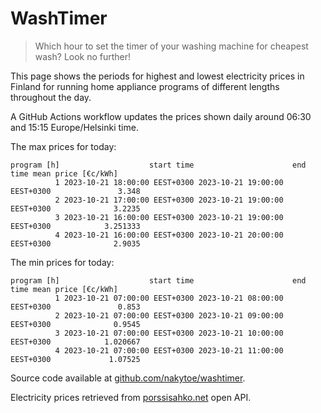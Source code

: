 
# WashTimer

> Which hour to set the timer of your washing machine for cheapest wash? Look no further!

This page shows the periods for highest and lowest electricity prices in Finland 
for running home appliance programs of different lengths throughout the day. 

A GitHub Actions workflow updates the prices shown daily around 06:30 and 15:15 Europe/Helsinki time.

The max prices for today:

	program [h]                    start time                      end time mean price [€c/kWh]
	          1 2023-10-21 18:00:00 EEST+0300 2023-10-21 19:00:00 EEST+0300               3.348
	          2 2023-10-21 17:00:00 EEST+0300 2023-10-21 19:00:00 EEST+0300              3.2235
	          3 2023-10-21 16:00:00 EEST+0300 2023-10-21 19:00:00 EEST+0300            3.251333
	          4 2023-10-21 16:00:00 EEST+0300 2023-10-21 20:00:00 EEST+0300              2.9035

The min prices for today:

	program [h]                    start time                      end time mean price [€c/kWh]
	          1 2023-10-21 07:00:00 EEST+0300 2023-10-21 08:00:00 EEST+0300               0.853
	          2 2023-10-21 07:00:00 EEST+0300 2023-10-21 09:00:00 EEST+0300              0.9545
	          3 2023-10-21 07:00:00 EEST+0300 2023-10-21 10:00:00 EEST+0300            1.020667
	          4 2023-10-21 07:00:00 EEST+0300 2023-10-21 11:00:00 EEST+0300             1.07525


Source code available at [github.com/nakytoe/washtimer](https://github.com/nakytoe/washtimer).

Electricity prices retrieved from [porssisahko.net](https://porssisahko.net/api) open API.

